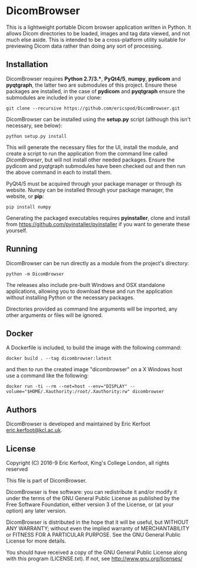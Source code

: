 # DicomBrowser

This is a lightweight portable Dicom browser application written in Python.
It allows Dicom directories to be loaded, images and tag data viewed, and not much else aside.
This is intended to be a cross-platform utility suitable for previewing Dicom data rather than doing any sort of processing.

## Installation

DicomBrowser requires **Python 2.7/3.\***, **PyQt4/5**, **numpy**, **pydicom** and **pyqtgraph**, the latter two are submodules of this project.
Ensure these packages are installed, in the case of **pydicom** and **pyqtgraph** ensure the submodules are included in your clone:

    git clone --recursive https://github.com/ericspod/DicomBrowser.git

DicomBrowser can be installed using the **setup.py** script (although this isn't necessary, see below):

    python setup.py install

This will generate the necessary files for the UI, install the module, and create a script to run the application from the command line called *DicomBrowser*, but will not install other needed packages. 
Ensure the pydicom and pyqtgraph submodules have been checked out and then run the above command in each to install them.

PyQt4/5 must be acquired through your package manager or through its website. Numpy can be installed through your package manager, the website, or **pip**:

    pip install numpy

Generating the packaged executables requires **pyinstaller**, clone and install from https://github.com/pyinstaller/pyinstaller if you want to generate these yourself.

## Running

DicomBrowser can be run directly as a module from the project's directory:

    python -m DicomBrowser

The releases also include pre-built Windows and OSX standalone applications, allowing you to download these and run the
application without installing Python or the necessary packages.

Directories provided as command line arguments will be imported, any other arguments or files will be ignored.


## Docker

A Dockerfile is included, to build the image with the following command:
```
docker build . --tag dicombrowser:latest
```
and then to run the created image "dicombrowser" on a X Windows host use a command like the following:
```
docker run -ti --rm --net=host --env="DISPLAY" --volume="$HOME/.Xauthority:/root/.Xauthority:rw" dicombrowser
```

## Authors

DicomBrowser is developed and maintained by Eric Kerfoot <eric.kerfoot@kcl.ac.uk>.

## License

Copyright (C) 2016-9 Eric Kerfoot, King's College London, all rights reserved

This file is part of DicomBrowser.

DicomBrowser is free software: you can redistribute it and/or modify
it under the terms of the GNU General Public License as published by
the Free Software Foundation, either version 3 of the License, or
(at your option) any later version.

DicomBrowser is distributed in the hope that it will be useful,
but WITHOUT ANY WARRANTY; without even the implied warranty of
MERCHANTABILITY or FITNESS FOR A PARTICULAR PURPOSE.  See the
GNU General Public License for more details.

You should have received a copy of the GNU General Public License along
with this program (LICENSE.txt).  If not, see <http://www.gnu.org/licenses/>

